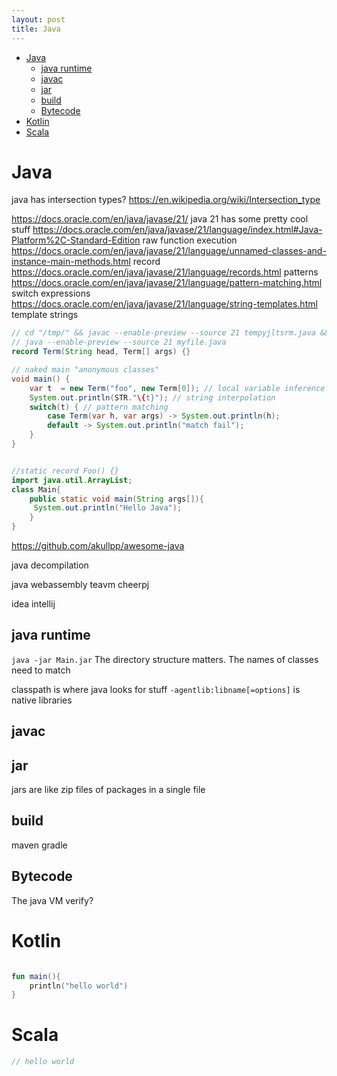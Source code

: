 ```yaml
---
layout: post
title: Java
---
```

- [Java](#java)
  - [java runtime](#java-runtime)
  - [javac](#javac)
  - [jar](#jar)
  - [build](#build)
  - [Bytecode](#bytecode)
- [Kotlin](#kotlin)
- [Scala](#scala)

# Java

java has intersection types? <https://en.wikipedia.org/wiki/Intersection_type>

<https://docs.oracle.com/en/java/javase/21/>
java 21 has some pretty cool stuff <https://docs.oracle.com/en/java/javase/21/language/index.html#Java-Platform%2C-Standard-Edition>
raw function execution <https://docs.oracle.com/en/java/javase/21/language/unnamed-classes-and-instance-main-methods.html>
record  <https://docs.oracle.com/en/java/javase/21/language/records.html>
patterns <https://docs.oracle.com/en/java/javase/21/language/pattern-matching.html>
switch expressions
<https://docs.oracle.com/en/java/javase/21/language/string-templates.html> template strings

```java
// cd "/tmp/" && javac --enable-preview --source 21 tempyjltsrm.java && java --enable-preview tempyjltsrm
// java --enable-preview --source 21 myfile.java
record Term(String head, Term[] args) {}

// naked main "anonymous classes"
void main() {
    var t  = new Term("foo", new Term[0]); // local variable inference
    System.out.println(STR."\{t}"); // string interpolation
    switch(t) { // pattern matching
        case Term(var h, var args) -> System.out.println(h);
        default -> System.out.println("match fail");
    }
}

```

```java

//static record Foo() {}
import java.util.ArrayList;
class Main{  
    public static void main(String args[]){  
     System.out.println("Hello Java");  
    }  
}  

```

<https://github.com/akullpp/awesome-java>

java decompilation

java webassembly teavm cheerpj

idea intellij

## java runtime

`java -jar Main.jar`
The directory structure matters.
The names of classes need to match

classpath is where java looks for stuff
`-agentlib:libname[=options]` is native libraries

## javac

## jar

jars are like zip files of packages in a single file

## build

maven
gradle

## Bytecode

The java VM
verify?

# Kotlin

```kotlin

fun main(){
    println("hello world")
}

```

# Scala

```scala
// hello world

```
